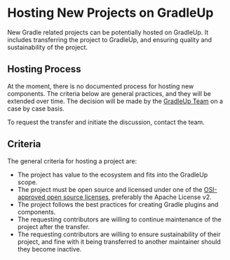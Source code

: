 # Hosting New Projects on GradleUp

New Gradle related projects can be potentially hosted on GradleUp.
It includes transferring the project to GradleUp,
and ensuring quality and sustainability of the project.

## Hosting Process

At the moment, there is no documented process for hosting new components.
The criteria below are general practices,
and they will be extended over time.
The decision will be made by the [GradleUp Team](./team.md) on a case by case basis.

To request the transfer and initiate the discussion, contact the team.

## Criteria

The general criteria for hosting a project are:

- The project has value to the ecosystem and fits into the GradleUp scope.
- The project must be open source and licensed under one of the
  [OSI-approved open source licenses](https://opensource.org/),
  preferably the Apache License v2.
- The project follows the best practices for creating Gradle plugins and components.
- The requesting contributors are willing to continue maintenance of the project
  after the transfer.
- The requesting contributors are willing to ensure sustainability of their project,
  and fine with it being transferred to another maintainer should they become inactive.
